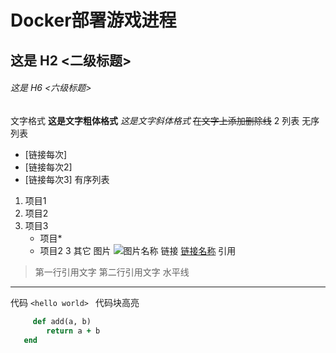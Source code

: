 # Docker部署游戏进程
## 这是 H2 <二级标题> 
###### 这是 H6 <六级标题> 
文字格式
 **这是文字粗体格式** 
*这是文字斜体格式* 
~~在文字上添加删除线~~ 
2 列表 无序列表
* [链接每次]
* [链接每次2] 
* [链接每次3]
 有序列表 
1. 项目1 
2. 项目2
 3. 项目3 
      * 项目* 
      * 项目2
3 其它 
 图片
 ![图片名称](http://upload-images.jianshu.io/upload_images/1097226-6a6fbea43e82e7ac.png) 
链接 
[链接名称](http://gitcafe.com)
 引用 
> 第一行引用文字
 > 第二行引用文字 
水平线 
*** 
代码 `<hello world>
` 代码块高亮 
```ruby 
     def add(a, b) 
        return a + b 
   end 


